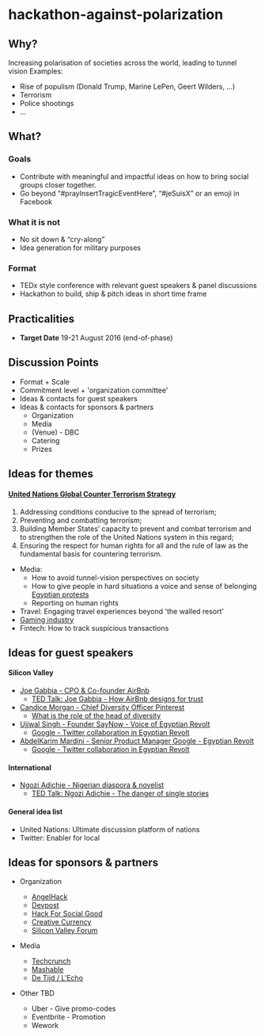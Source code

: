 # hackathon-against-polarization

## Why?
Increasing polarisation of societies across the world, leading to tunnel vision
Examples:
* Rise of populism (Donald Trump, Marine LePen, Geert Wilders, …)
* Terrorism
* Police shootings
* …

## What?
### Goals
* Contribute with meaningful and impactful ideas on how to bring social groups closer together.
* Go beyond “#prayInsertTragicEventHere”, “#jeSuisX” or an emoji in Facebook

### What it is not
* No sit down & “cry-along”
* Idea generation for military purposes

### Format
* TEDx style conference with relevant guest speakers & panel discussions
* Hackathon to build, ship & pitch ideas in short time frame

## Practicalities
* __Target Date__ 19-21 August 2016 (end-of-phase)

## Discussion Points
* Format + Scale
* Commitment level + 'organization committee'
* Ideas & contacts for guest speakers
* Ideas & contacts for sponsors & partners
  * Organization
  * Media
  * (Venue) - DBC
  * Catering
  * Prizes

## Ideas for themes
#### [United Nations Global Counter Terrorism Strategy](http://www.un.org/en/counterterrorism/)
1. Addressing conditions conducive to the spread of terrorism;
2. Preventing and combatting terrorism;
3. Building Member States’ capacity to prevent and combat terrorism and to strengthen the role of the United Nations system in this regard;
4. Ensuring the respect for human rights for all and the rule of law as the fundamental basis for countering terrorism.

* Media:
  * How to avoid tunnel-vision perspectives on society
  * How to give people in hard situations a voice and sense of belonging [Egyptian protests](http://www.cnn.com/2011/TECH/web/02/01/google.egypt/)
  * Reporting on human rights
* Travel: Engaging travel experiences beyond 'the walled resort'
* [Gaming industry](http://venturebeat.com/2016/03/28/how-the-west-fails-to-represent-muslims-correctly-in-video-games/)
* Fintech: How to track suspicious transactions


## Ideas for guest speakers
#### Silicon Valley
* [Joe Gabbia - CPO & Co-founder AirBnb](https://www.linkedin.com/in/jgebbia)
  * [TED Talk: Joe Gabbia - How AirBnb designs for trust](https://www.ted.com/talks/joe_gebbia_how_airbnb_designs_for_trust?language=en)
* [Candice Morgan - Chief Diversity Officer Pinterest](https://www.linkedin.com/in/candicemorgan)
  * [What is the role of the head of diversity](https://www.quora.com/What-does-Pinterests-Head-of-Diversity-do)
* [Ujjwal Singh - Founder SayNow - Voice of Egyptian Revolt](https://www.linkedin.com/in/ujjwal-singh-464581)
  * [Google - Twitter collaboration in Egyptian Revolt](http://www.cnn.com/2011/TECH/web/02/01/google.egypt/)
* [AbdelKarim Mardini - Senior Product Manager Google - Egyptian Revolt](https://www.linkedin.com/in/mardinix)
  * [Google - Twitter collaboration in Egyptian Revolt](http://www.cnn.com/2011/TECH/web/02/01/google.egypt/)


#### International
* [Ngozi Adichie - Nigerian diaspora & novelist](https://www.ted.com/talks/chimamanda_adichie_the_danger_of_a_single_story?language=en)
  * [TED Talk: Ngozi Adichie - The danger of single stories](https://www.linkedin.com/in/funkeabimbola)

#### General idea list
* United Nations: Ultimate discussion platform of nations
* Twitter: Enabler for local 


## Ideas for sponsors & partners
* Organization
  * [AngelHack](http://angelhack.com/)
  * [Devpost](http://devpost.com/hackathons)
  * [Hack For Social Good](http://www.hackforsocialgood.org/)
  * [Creative Currency](http://creative-currency.org/)
  * [Silicon Valley Forum](http://www.siliconvalleyforum.com/)

* Media
  * [Techcrunch](https://techcrunch.com/)
  * [Mashable](http://mashable.com/)
  * [De Tijd / L'Echo](http://www.tijd.be/home)

* Other TBD
  * Uber - Give promo-codes
  * Eventbrite - Promotion
  * Wework
